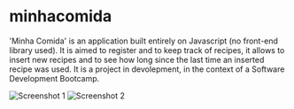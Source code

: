 # minhacomida

'Minha Comida' is an application built entirely on Javascript (no front-end library used). It is aimed to register and to keep track of recipes, it allows to insert new recipes and to see how long since the last time an inserted recipe was used. It is a project in devolepment, in the context of a Software Development Bootcamp.

![Screenshot 1](https://brausen.com.br/wp-content/uploads/2022/05/minhaComida_5P9vrqMSo.png)
![Screenshot 2](https://brausen.com.br/wp-content/uploads/2022/05/minhaComida_uBH0jRrWw.png)
